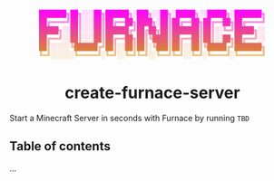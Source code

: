 <p align="center">
  <picture>
  <img src="./assets/logo_text.png" width="400" alt="Logo for Furnace">
</picture>
</p>

<h1 align="center">
  create-furnace-server
</h1>

Start a Minecraft Server in seconds with Furnace by running <code>TBD</code>

## Table of contents
...